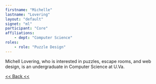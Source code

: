```yaml
---
firstname: "Michelle"
lastname: "Lovering"
layout: "default"
signet: "ml"
participant: "Core"
affiliations: 
    - dept: "Computer Science"
roles: 
    - role: "Puzzle Design"
---
```


Michell Lovering, who is interested in puzzles, escape rooms, and web design, is an undergraduate in Computer Science at U.Va.

[<< Back <<](../people.html)
